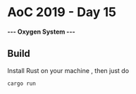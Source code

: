 # AoC 2019 - Day 15

**--- Oxygen System ---**

## Build
Install Rust on your machine , then just do
```
cargo run
```